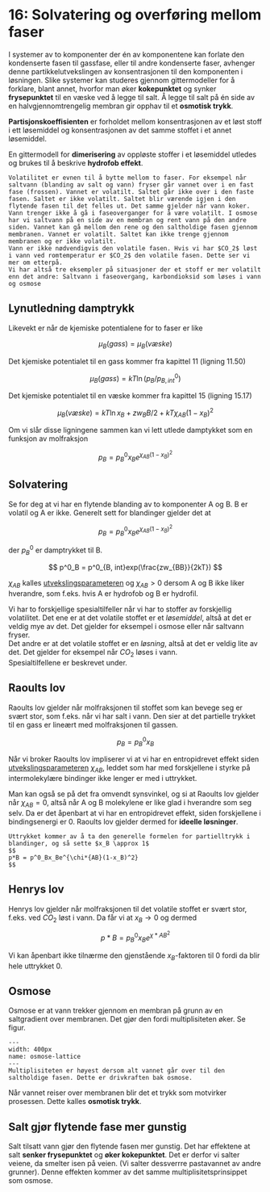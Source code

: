 # 16: Solvatering og overføring mellom faser

I systemer av to komponenter der én av komponentene kan forlate den kondenserte fasen til gassfase, eller til andre kondenserte faser, avhenger denne partikkelutvekslingen av konsentrasjonen til den komponenten i løsningen. Slike systemer kan studeres gjennom gittermodeller for å forklare, blant annet, hvorfor man øker **kokepunktet** og synker **frysepunktet** til en væske ved å legge til salt. Å legge til salt på én side av en halvgjennomtrengelig membran gir opphav til et **osmotisk trykk**.

**Partisjonskoeffisienten** er forholdet mellom konsentrasjonen av et løst stoff i ett løsemiddel og konsentrasjonen av det samme stoffet i et annet løsemiddel.

En gittermodell for **dimerisering** av oppløste stoffer i et løsemiddel utledes og brukes til å beskrive **hydrofob effekt**.

```{admonition} Hva er volatilitet?
Volatilitet er evnen til å bytte mellom to faser. For eksempel når saltvann (blanding av salt og vann) fryser går vannet over i en fast fase (frossen). Vannet er volatilt. Saltet går ikke over i den faste fasen. Saltet er ikke volatilt. Saltet blir værende igjen i den flytende fasen til det felles ut. Det samme gjelder når vann koker.
Vann trenger ikke å gå i faseoverganger for å være volatilt. I osmose har vi saltvann på en side av en membran og rent vann på den andre siden. Vannet kan gå mellom den rene og den saltholdige fasen gjennom membranen. Vannet er volatilt. Saltet kan ikke trenge gjennom membranen og er ikke volatilt.
Vann er ikke nødvendigvis den volatile fasen. Hvis vi har $CO_2$ løst i vann ved romtemperatur er $CO_2$ den volatile fasen. Dette ser vi mer om etterpå.
Vi har altså tre eksempler på situasjoner der et stoff er mer volatilt enn det andre: Saltvann i faseovergang, karbondioksid som løses i vann og osmose
```

## Lynutledning damptrykk

Likevekt er når de kjemiske potentialene for to faser er like

$$
\mu_B(gass) = \mu_B(væske)
$$

Det kjemiske potentialet til en gass kommer fra kapittel 11 (ligning 11.50)

$$
\mu_B(gass) = kT \ln(p_B/p^0_{B,int})
$$

Det kjemiske potentialet til en væske kommer fra kapittel 15 (ligning 15.17)

$$
\mu_B(væske) = kT \ln x_B + zw_BB/2 + kT\chi_{AB}(1-x_B)^2
$$

Om vi slår disse ligningene sammen kan vi lett utlede damptykket som en funksjon av molfraksjon

$$
p_B = p^0_Bx_Be^{\chi_{AB}(1-x_B)^2}
$$

## Solvatering

Se for deg at vi har en flytende blanding av to komponenter A og B. B er volatil og A er ikke. Generelt sett for blandinger gjelder det at

$$
p_B = p^0_Bx_Be^{\chi_{AB}(1-x_B)^2}
$$

der $p^0_B$ er damptrykket til B.

$$
p^0_B = p^0_{B, int}exp(\frac{zw_{BB}}{2kT})
$$

$\chi_{AB}$ kalles [utvekslingsparameteren](exchange-parameter) og $\chi_{AB} > 0$ dersom A og B ikke liker hverandre, som f.eks. hvis A er hydrofob og B er hydrofil.

Vi har to forskjellige spesialtilfeller når vi har to stoffer av forskjellig volatilitet. Det ene er at det volatile stoffet er et _løsemiddel_, altså at det er veldig mye av det. Det gjelder for eksempel i osmose eller når saltvann fryser.  
Det andre er at det volatile stoffet er en _løsning_, altså at det er veldig lite av det. Det gjelder for eksempel når $CO_2$ løses i vann.  
Spesialtilfellene er beskrevet under.

## Raoults lov

Raoults lov gjelder når molfraksjonen til stoffet som kan bevege seg er svært stor, som f.eks. når vi har salt i vann. Den sier at det partielle trykket til en gass er lineært med molfraksjonen til gassen.

$$
p_B = p^0_Bx_B
$$

Når vi broker Raoults lov impliserer vi at vi har en entropidrevet effekt siden [utvekslingsparameteren](exchange-parameter) $\chi_{AB}$, leddet som har med forskjellene i styrke på intermolekylære bindinger ikke lenger er med i uttrykket.

Man kan også se på det fra omvendt synsvinkel, og si at Raoults lov gjelder når $\chi_{AB}=0$, altså når A og B molekylene er like glad i hverandre som seg selv. Da er det åpenbart at vi har en entropidrevet effekt, siden forskjellene i bindingsenergi er 0.
Raoults lov gjelder dermed for **ideelle løsninger**.

```{admonition} Utledning
Uttrykket kommer av å ta den generelle formelen for partielltrykk i blandinger, og så sette $x_B \approx 1$
$$
p*B = p^0_Bx_Be^{\chi*{AB}(1-x_B)^2}
$$
```

## Henrys lov

Henrys lov gjelder når molfraksjonen til det volatile stoffet er svært stor, f.eks. ved $CO_2$ løst i vann. Da får vi at $x_B\rightarrow 0$ og dermed

$$
p*B = p^0_Bx_Be^{\chi*{AB}^2}
$$

Vi kan åpenbart ikke tilnærme den gjenstående $x_B$-faktoren til 0 fordi da blir hele uttrykket 0.

## Osmose

Osmose er at vann trekker gjennom en membran på grunn av en saltgradient over membranen. Det gjør den fordi multiplisiteten øker. Se figur.

```{figure} ../images/osmose-lattice.png
---
width: 400px
name: osmose-lattice
---
Multiplisiteten er høyest dersom alt vannet går over til den saltholdige fasen. Dette er drivkraften bak osmose.
```

Når vannet reiser over membranen blir det et trykk som motvirker prosessen. Dette kalles **osmotisk trykk**.

## Salt gjør flytende fase mer gunstig

Salt tilsatt vann gjør den flytende fasen mer gunstig. Det har effektene at salt **senker frysepunktet** og **øker kokepunktet**. Det er derfor vi salter veiene, da smelter isen på veien. (Vi salter dessverrre pastavannet av andre grunner). Denne effekten kommer av det samme multiplisitetsprinsippet som osmose.
